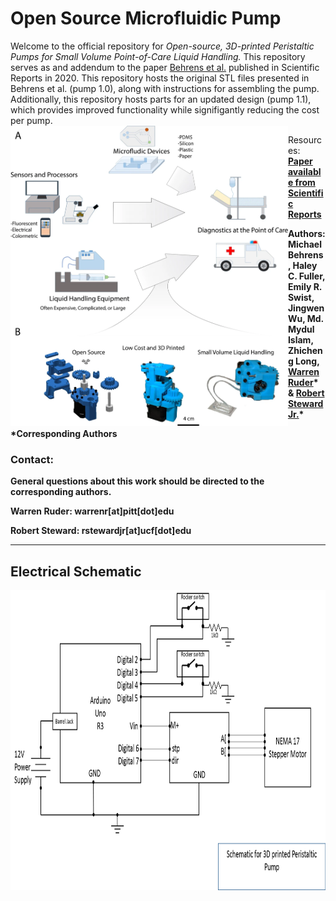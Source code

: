 # Open Source Microfluidic Pump


Welcome to the official repository for _Open-source, 3D-printed Peristaltic Pumps for Small Volume Point-of-Care Liquid Handling._  This repository serves as and addendum to the paper [Behrens et al.](https://www.nature.com/articles/s41598-020-58246-6) published in Scientific Reports in 2020. This repository hosts the original STL files presented in Behrens et al. (pump 1.0), along with instructions for assembling the pump. Additionally, this repository hosts parts for an updated design (pump 1.1), which provides improved functionality while signifigantly reducing the cost per pump. 
<img align="left" src="readme/figure 1.webp" height=480px>




Resources: <b> [Paper available from Scientific Reports](https://www.nature.com/articles/s41598-020-58246-6) 

Authors: Michael Behrens, Haley C. Fuller, Emily R. Swist, Jingwen Wu, Md. Mydul Islam, Zhicheng Long, [Warren Ruder](https://www.engineering.pitt.edu/people/faculty/warren-ruder/)* & [Robert Steward Jr.](https://mae.ucf.edu/person/robert-steward/)*
  
*Corresponding Authors

### Contact:

General questions about this work should be directed to the corresponding authors.
  
Warren Ruder: warrenr[at]pitt[dot]edu
  
Robert Steward: rstewardjr[at]ucf[dot]edu

---
## Electrical Schematic
<img align="left" src="readme/schematic.tif" height=480px>
  

  

